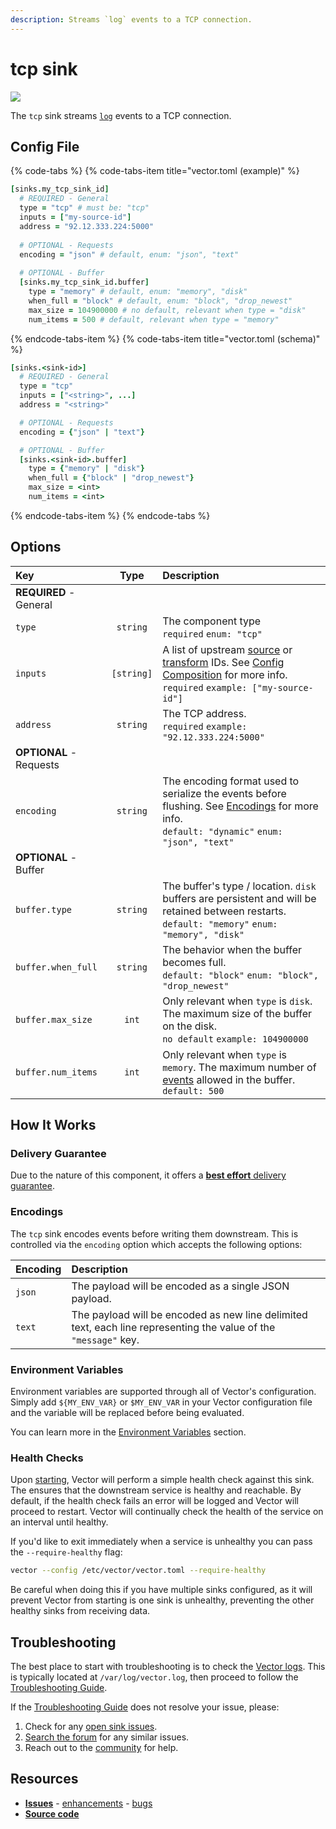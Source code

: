 ```yaml
---
description: Streams `log` events to a TCP connection.
---
```


<!--
     THIS FILE IS AUTOOGENERATED!

     To make changes please edit the template located at:

     scripts/generate/templates/docs/usage/configuration/sinks/tcp.md.erb
-->

# tcp sink

![][images.tcp_sink]


The `tcp` sink streams [`log`][docs.log_event] events to a TCP connection.

## Config File

{% code-tabs %}
{% code-tabs-item title="vector.toml (example)" %}
```coffeescript
[sinks.my_tcp_sink_id]
  # REQUIRED - General
  type = "tcp" # must be: "tcp"
  inputs = ["my-source-id"]
  address = "92.12.333.224:5000"
  
  # OPTIONAL - Requests
  encoding = "json" # default, enum: "json", "text"
  
  # OPTIONAL - Buffer
  [sinks.my_tcp_sink_id.buffer]
    type = "memory" # default, enum: "memory", "disk"
    when_full = "block" # default, enum: "block", "drop_newest"
    max_size = 104900000 # no default, relevant when type = "disk"
    num_items = 500 # default, relevant when type = "memory"
```
{% endcode-tabs-item %}
{% code-tabs-item title="vector.toml (schema)" %}
```coffeescript
[sinks.<sink-id>]
  # REQUIRED - General
  type = "tcp"
  inputs = ["<string>", ...]
  address = "<string>"

  # OPTIONAL - Requests
  encoding = {"json" | "text"}

  # OPTIONAL - Buffer
  [sinks.<sink-id>.buffer]
    type = {"memory" | "disk"}
    when_full = {"block" | "drop_newest"}
    max_size = <int>
    num_items = <int>
```
{% endcode-tabs-item %}
{% endcode-tabs %}

## Options

| Key  | Type  | Description |
|:-----|:-----:|:------------|
| **REQUIRED** - General | | |
| `type` | `string` | The component type<br />`required` `enum: "tcp"` |
| `inputs` | `[string]` | A list of upstream [source][docs.sources] or [transform][docs.transforms] IDs. See [Config Composition][docs.config_composition] for more info.<br />`required` `example: ["my-source-id"]` |
| `address` | `string` | The TCP address.<br />`required` `example: "92.12.333.224:5000"` |
| **OPTIONAL** - Requests | | |
| `encoding` | `string` | The encoding format used to serialize the events before flushing. See [Encodings](#encodings) for more info.<br />`default: "dynamic"` `enum: "json", "text"` |
| **OPTIONAL** - Buffer | | |
| `buffer.type` | `string` | The buffer's type / location. `disk` buffers are persistent and will be retained between restarts.<br />`default: "memory"` `enum: "memory", "disk"` |
| `buffer.when_full` | `string` | The behavior when the buffer becomes full.<br />`default: "block"` `enum: "block", "drop_newest"` |
| `buffer.max_size` | `int` | Only relevant when `type` is `disk`. The maximum size of the buffer on the disk.<br />`no default` `example: 104900000` |
| `buffer.num_items` | `int` | Only relevant when `type` is `memory`. The maximum number of [events][docs.event] allowed in the buffer.<br />`default: 500` |

## How It Works

### Delivery Guarantee

Due to the nature of this component, it offers a
[**best effort** delivery guarantee][docs.best_effort_delivery].

### Encodings

The `tcp` sink encodes events before writing
them downstream. This is controlled via the `encoding` option which accepts
the following options:

| Encoding | Description |
| :------- | :---------- |
| `json` | The payload will be encoded as a single JSON payload. |
| `text` | The payload will be encoded as new line delimited text, each line representing the value of the `"message"` key. |

### Environment Variables

Environment variables are supported through all of Vector's configuration.
Simply add `${MY_ENV_VAR}` or `$MY_ENV_VAR` in your Vector configuration file
and the variable will be replaced before being evaluated.

You can learn more in the [Environment Variables][docs.configuration.environment-variables]
section.

### Health Checks

Upon [starting][docs.starting], Vector will perform a simple health check
against this sink. The ensures that the downstream service is healthy and
reachable. By default, if the health check fails an error will be logged and
Vector will proceed to restart. Vector will continually check the health of
the service on an interval until healthy.

If you'd like to exit immediately when a service is unhealthy you can pass
the `--require-healthy` flag:

```bash
vector --config /etc/vector/vector.toml --require-healthy
```

Be careful when doing this if you have multiple sinks configured, as it will
prevent Vector from starting is one sink is unhealthy, preventing the other
healthy sinks from receiving data.

## Troubleshooting

The best place to start with troubleshooting is to check the
[Vector logs][docs.monitoring_logs]. This is typically located at
`/var/log/vector.log`, then proceed to follow the
[Troubleshooting Guide][docs.troubleshooting].

If the [Troubleshooting Guide][docs.troubleshooting] does not resolve your
issue, please:

1. Check for any [open sink issues][url.tcp_sink_issues].
2. [Search the forum][url.search_forum] for any similar issues.
2. Reach out to the [community][url.community] for help.

## Resources

* [**Issues**][url.tcp_sink_issues] - [enhancements][url.tcp_sink_enhancements] - [bugs][url.tcp_sink_bugs]
* [**Source code**][url.tcp_sink_source]


[docs.best_effort_delivery]: ../../../about/guarantees.md#best-effort-delivery
[docs.config_composition]: ../../../usage/configuration/README.md#composition
[docs.configuration.environment-variables]: ../../../usage/configuration#environment-variables
[docs.event]: ../../../about/data-model.md#event
[docs.log_event]: ../../../about/data-model.md#log
[docs.monitoring_logs]: ../../../usage/administration/monitoring.md#logs
[docs.sources]: ../../../usage/configuration/sources
[docs.starting]: ../../../usage/administration/starting.md
[docs.transforms]: ../../../usage/configuration/transforms
[docs.troubleshooting]: ../../../usage/guides/troubleshooting.md
[images.tcp_sink]: ../../../assets/tcp-sink.svg
[url.community]: https://vector.dev/community
[url.search_forum]: https://forum.vector.dev/search?expanded=true
[url.tcp_sink_bugs]: https://github.com/timberio/vector/issues?q=is%3Aopen+is%3Aissue+label%3A%22Sink%3A+tcp%22+label%3A%22Type%3A+Bug%22
[url.tcp_sink_enhancements]: https://github.com/timberio/vector/issues?q=is%3Aopen+is%3Aissue+label%3A%22Sink%3A+tcp%22+label%3A%22Type%3A+Enhancement%22
[url.tcp_sink_issues]: https://github.com/timberio/vector/issues?q=is%3Aopen+is%3Aissue+label%3A%22Sink%3A+tcp%22
[url.tcp_sink_source]: https://github.com/timberio/vector/tree/master/src/sinks/tcp.rs
